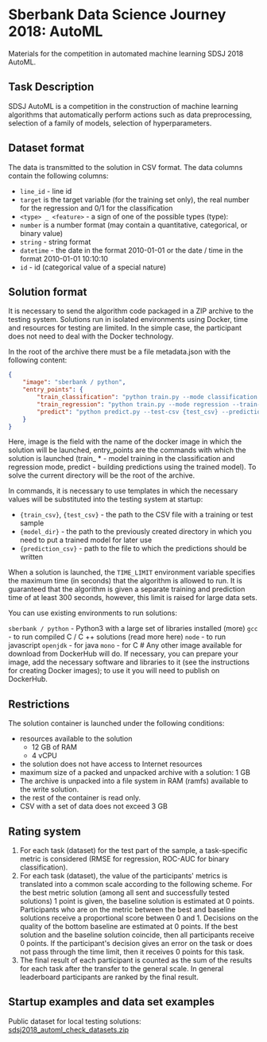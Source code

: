 Sberbank Data Science Journey 2018: AutoML
==========================================
Materials for the competition in automated machine learning SDSJ 2018 AutoML.

## Task Description
SDSJ AutoML is a competition in the construction of machine learning algorithms that automatically perform actions such as data preprocessing, selection of a family of models, selection of hyperparameters.

## Dataset format
The data is transmitted to the solution in CSV format. The data columns contain the following columns:

- `line_id` - line id
- `target` is the target variable (for the training set only), the real number for the regression and 0/1 for the classification
- `<type> _ <feature>` - a sign of one of the possible types (type):
- `number` is a number format (may contain a quantitative, categorical, or binary value)
- `string` - string format
- `datetime` - the date in the format 2010-01-01 or the date / time in the format 2010-01-01 10:10:10
- `id` - id (categorical value of a special nature)

## Solution format

It is necessary to send the algorithm code packaged in a ZIP archive to the testing system. Solutions run in isolated environments using Docker, time and resources for testing are limited. In the simple case, the participant does not need to deal with the Docker technology.

In the root of the archive there must be a file metadata.json with the following content:
```json
{
    "image": "sberbank / python",
    "entry_points": {
        "train_classification": "python train.py --mode classification --train-csv {train_csv} --model-dir {model_dir}",
        "train_regression": "python train.py --mode regression --train-csv {train_csv} --model-dir {model_dir}",
        "predict": "python predict.py --test-csv {test_csv} --prediction-csv {prediction_csv} --model-dir {model_dir}"
    }
}
```
Here, image is the field with the name of the docker image in which the solution will be launched, entry_points are the commands with which the solution is launched (train_ * - model training in the classification and regression mode, predict - building predictions using the trained model). To solve the current directory will be the root of the archive.

In commands, it is necessary to use templates in which the necessary values will be substituted into the testing system at startup:

- `{train_csv}`, `{test_csv}` - the path to the CSV file with a training or test sample
- `{model_dir}` - the path to the previously created directory in which you need to put a trained model for later use
- `{prediction_csv}` - path to the file to which the predictions should be written

When a solution is launched, the `TIME_LIMIT` environment variable specifies the maximum time (in seconds) that the algorithm is allowed to run. It is guaranteed that the algorithm is given a separate training and prediction time of at least 300 seconds, however, this limit is raised for large data sets.

You can use existing environments to run solutions:

`sberbank / python` - Python3 with a large set of libraries installed (more)
`gcc` - to run compiled C / C ++ solutions (read more here)
`node` - to run javascript
`openjdk` - for java
`mono` - for C #
Any other image available for download from DockerHub will do. If necessary, you can prepare your image, add the necessary software and libraries to it (see the instructions for creating Docker images); to use it you will need to publish on DockerHub.

## Restrictions
The solution container is launched under the following conditions:

- resources available to the solution
  - 12 GB of RAM
  - 4 vCPU
- the solution does not have access to Internet resources
- maximum size of a packed and unpacked archive with a solution: 1 GB
- The archive is unpacked into a file system in RAM (ramfs) available to the write solution.
- the rest of the container is read only.
- CSV with a set of data does not exceed 3 GB

## Rating system
1. For each task (dataset) for the test part of the sample, a task-specific metric is considered (RMSE for regression, ROC-AUC for binary classification).
2. For each task (dataset), the value of the participants' metrics is translated into a common scale according to the following scheme. For the best metric solution (among all sent and successfully tested solutions) 1 point is given, the baseline solution is estimated at 0 points. Participants who are on the metric between the best and baseline solutions receive a proportional score between 0 and 1. Decisions on the quality of the bottom baseline are estimated at 0 points. If the best solution and the baseline solution coincide, then all participants receive 0 points. If the participant's decision gives an error on the task or does not pass through the time limit, then it receives 0 points for this task.
3. The final result of each participant is counted as the sum of the results for each task after the transfer to the general scale. In general leaderboard participants are ranked by the final result.

## Startup examples and data set examples
Public dataset for local testing solutions: [sdsj2018_automl_check_datasets.zip](https://s3.eu-central-1.amazonaws.com/sdsj2018-automl/public/sdsj2018_automl_check_datasets.zip)

